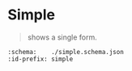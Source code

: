 # Simple

> shows a single form.

```{pr-form} https://github.com/deathbeds/prjsf/new/not-a-branch
:schema:    ./simple.schema.json
:id-prefix: simple
```

